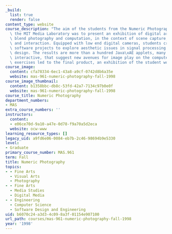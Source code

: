 ```yaml
---
_build:
  list: true
  render: false
content_type: website
course_description: "The aim of the students from the Numeric Photography class at\
  \ the MIT Media Laboratory was to present an exhibition of digital artworks which\
  \ blend photography and computation, in the context of scene capture, image play,\
  \ and interaction. Equipped with low end digital cameras, students created weekly\
  \ software projects to explore aesthetic issues in signal processing and interaction\
  \ design. The results are more than a hundred Java\xAE applets, many of which are\
  \ interactive, that suggest new avenues for image play on the computer. These weekly\
  \ exercises led to the final product, an exhibition of the student work.\n"
course_image:
  content: cfa78334-6ec1-43a8-a9cf-0742d8b6a35e
  website: mas-961-numeric-photography-fall-1998
course_image_thumbnail:
  content: b1358bbc-db8c-53fd-42a7-7134c97b0e0f
  website: mas-961-numeric-photography-fall-1998
course_title: Numeric Photography
department_numbers:
- MAS
extra_course_numbers: ''
instructors:
  content:
  - e06ce70d-9a10-a47e-0d78-f9a70a5d2eca
  website: ocw-www
learning_resource_types: []
legacy_uid: a9fd6e06-0084-eb7b-2c46-98694b9e5330
level:
- Graduate
primary_course_number: MAS.961
term: Fall
title: Numeric Photography
topics:
- - Fine Arts
  - Visual Arts
  - Photography
- - Fine Arts
  - Media Studies
  - Digital Media
- - Engineering
  - Computer Science
  - Software Design and Engineering
uid: b6070c24-a3d3-4c09-8a3f-01154e907100
url_path: courses/mas-961-numeric-photography-fall-1998
year: '1998'
---
```

